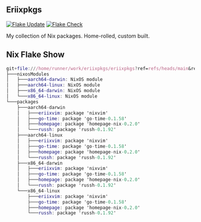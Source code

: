 ## Eriixpkgs

[![Flake Update](https://github.com/erictossell/eriixpkgs/actions/workflows/update.yml/badge.svg)](https://github.com/erictossell/eriixpkgs/actions/workflows/update.yml)
[![Flake Check](https://github.com/erictossell/eriixpkgs/actions/workflows/check.yml/badge.svg)](https://github.com/erictossell/eriixpkgs/actions/workflows/check.yml)

My collection of Nix packages. Home-rolled, custom built.

## Nix Flake Show

```nix
git+file:///home/runner/work/eriixpkgs/eriixpkgs?ref=refs/heads/main&rev=6dccc51fd0d966cf3d0761eb373036a0d015c677&shallow=1
├───nixosModules
│   ├───aarch64-darwin: NixOS module
│   ├───aarch64-linux: NixOS module
│   ├───x86_64-darwin: NixOS module
│   └───x86_64-linux: NixOS module
└───packages
    ├───aarch64-darwin
    │   ├───eriixvim: package 'nixvim'
    │   ├───go-time: package 'go-time-0.1.58'
    │   ├───homepage: package 'homepage-nix-0.2.0'
    │   └───russh: package 'russh-0.1.92'
    ├───aarch64-linux
    │   ├───eriixvim: package 'nixvim'
    │   ├───go-time: package 'go-time-0.1.58'
    │   ├───homepage: package 'homepage-nix-0.2.0'
    │   └───russh: package 'russh-0.1.92'
    ├───x86_64-darwin
    │   ├───eriixvim: package 'nixvim'
    │   ├───go-time: package 'go-time-0.1.58'
    │   ├───homepage: package 'homepage-nix-0.2.0'
    │   └───russh: package 'russh-0.1.92'
    └───x86_64-linux
        ├───eriixvim: package 'nixvim'
        ├───go-time: package 'go-time-0.1.58'
        ├───homepage: package 'homepage-nix-0.2.0'
        └───russh: package 'russh-0.1.92'

```
